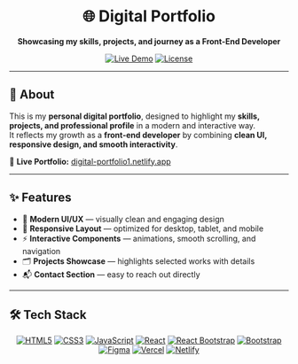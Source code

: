 <h1 align="center">🌐 Digital Portfolio</h1>

<p align="center">
  <b>Showcasing my skills, projects, and journey as a Front-End Developer</b>  
</p>

<p align="center">
  <a href="https://digital-portfolio1.netlify.app/"><img src="https://img.shields.io/badge/Live%20Demo-00C7B7?style=for-the-badge&logo=netlify&logoColor=white" alt="Live Demo"></a>
  <a href="LICENSE"><img src="https://img.shields.io/badge/License-MIT-green?style=for-the-badge" alt="License"></a>
</p>

---

## 📖 About  

This is my **personal digital portfolio**, designed to highlight my **skills, projects, and professional profile** in a modern and interactive way.  
It reflects my growth as a **front-end developer** by combining **clean UI, responsive design, and smooth interactivity**.  

🔗 **Live Portfolio:** [digital-portfolio1.netlify.app](https://digital-portfolio1.netlify.app/)  

---

## ✨ Features  

- 🎨 **Modern UI/UX** — visually clean and engaging design  
- 📱 **Responsive Layout** — optimized for desktop, tablet, and mobile  
- ⚡ **Interactive Components** — animations, smooth scrolling, and navigation  
- 🗂️ **Projects Showcase** — highlights selected works with details  
- 📬 **Contact Section** — easy to reach out directly  

---

## 🛠️ Tech Stack  

<p align="center">
  <a href="https://developer.mozilla.org/docs/Web/HTML"><img src="https://img.shields.io/badge/HTML5-E34F26?style=for-the-badge&logo=html5&logoColor=white" alt="HTML5"></a>
  <a href="https://developer.mozilla.org/docs/Web/CSS"><img src="https://img.shields.io/badge/CSS3-1572B6?style=for-the-badge&logo=css3&logoColor=white" alt="CSS3"></a>
  <a href="https://developer.mozilla.org/docs/Web/JavaScript"><img src="https://img.shields.io/badge/JavaScript-F7DF1E?style=for-the-badge&logo=javascript&logoColor=black" alt="JavaScript"></a>
  <a href="https://react.dev/"><img src="https://img.shields.io/badge/React-20232A?style=for-the-badge&logo=react&logoColor=61DAFB" alt="React"></a>
  <a href="https://react-bootstrap.github.io/"><img src="https://img.shields.io/badge/React_Bootstrap-41E0FD?style=for-the-badge&logo=react&logoColor=white" alt="React Bootstrap"></a>
  <a href="https://getbootstrap.com/"><img src="https://img.shields.io/badge/Bootstrap-563D7C?style=for-the-badge&logo=bootstrap&logoColor=white" alt="Bootstrap"></a>
  <a href="https://www.figma.com/"><img src="https://img.shields.io/badge/Figma-F24E1E?style=for-the-badge&logo=figma&logoColor=white" alt="Figma"></a>
  <a href="https://vercel.com/"><img src="https://img.shields.io/badge/Vercel-000000?style=for-the-badge&logo=vercel&logoColor=white" alt="Vercel"></a>
  <a href="https://www.netlify.com/"><img src="https://img.shields.io/badge/Netlify-00C7B7?style=for-the-badge&logo=netlify&logoColor=white" alt="Netlify"></a>
</p>


